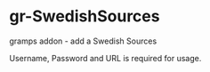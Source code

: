 # gr-SwedishSources
gramps addon - add a Swedish Sources

Username, Password and URL is required for usage.
